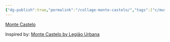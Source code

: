 ```yaml
---
{"dg-publish":true,"permalink":"/collage-monte-castelo/","tags":["c/music","c/series","c/flat-background","c/white","c/Legiao-Urbana","c/tower","c/building","c/road","c/line","c/child","c/colorfull"],"created":"2024-01-08T09:43:35.911-05:00","updated":"2024-01-08T09:49:23.741-05:00"}
---
```



[Monte Castelo](https://www.instagram.com/p/CgxDjuiO9KQ/)

Inspired by: [Monte Castelo by Legião Urbana](https://youtu.be/ArcaQkt0bhA?si=d9Bk6iT879y7vRln)
